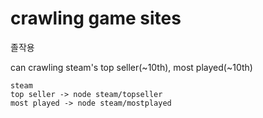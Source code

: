 # crawling game sites

졸작용

can crawling steam's top seller(~10th), most played(~10th)

```
steam
top seller -> node steam/topseller
most played -> node steam/mostplayed
```
